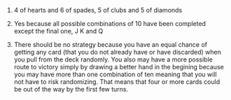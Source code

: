 
1. 4 of hearts and 6 of spades, 5 of clubs and 5 of diamonds

2. Yes because all possible combinations of 10 have been completed except the final one, J K and Q

3. There should be no strategy because you have an equal chance of getting any card (that you do not already have or have discarded) when you pull from the deck randomly. You also may have a more possible route to victory simply by drawing a better hand in the begining because you may have more than one combination of ten meaning that you will not have to risk randomizing. That means that four or more cards could be out of the way by the first few turns. 

